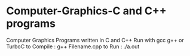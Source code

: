 # Computer-Graphics-C and C++ programs

Computer Graphics Programs written in C and C++
Run with gcc g++ or TurboC
to Compile : 
g++ Filename.cpp
to Run : 
./a.out
